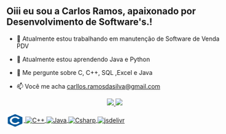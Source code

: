 ##  Oiii eu sou a Carlos Ramos, apaixonado por Desenvolvimento de Software's.!

- 🔭 Atualmente estou trabalhando em manutenção de Software de Venda PDV

- 🌱 Atualmente estou aprendendo Java e Python

- 💬 Me pergunte sobre C, C++, SQL ,Excel e Java

- 📫 Você me acha carllos.ramosdasilva@gmail.com 

<div align="center">
  <a href="https://github.com/Carllos1/Carllos1">
  <img height="180em" src="https://github-readme-stats.vercel.app/api?username=Carllos1&show_icons=true&theme=drak&include_all_commits=true&  count_private=true"/>
  <img height="180em" src="https://github-readme-stats.vercel.app/api/top-langs/?username=Carllos1&layout=compact&langs_count=7&theme=drak"/>
</div>

<div style="display: inline_block"><br>
  <img align="center" alt="C" height="30" width="40" src="https://raw.githubusercontent.com/devicons/devicon/master/icons/c/c-plain.svg">
  <img align="center" alt="C++" height="30" width="40" src="https://raw.githubusercontent.com/devicons/devicon/master/icons/C++/C++-plain.svg">
  <img align="center" alt="Java" height="30" width="40" src="https://raw.githubusercontent.com/devicons/devicon/master/icons/java-original.svg">
  <img align="center" alt="Csharp" height="30" width="40" src="https://raw.githubusercontent.com/devicons/devicon/master/icons/csharp/csharp-original .svg">
  <img align="center" alt="jsdelivr" height="30" width="40"src="https://cdn.jsdelivr.net/gh/devicons/devicon/icons/adonisjs/adonisjs-original.svg" />
</div>

  ##

<!---
<h1 align="center">Oi👋, Eu sou Carlos Eduardo da Silva Ramos</h1>
<h3 align="center">Apaixonado por Desenvolvimento de Software's.</h3>

- 🔭 Atualmente estou trabalhando em manutenção de Software de Venda PDV

- 🌱 Atualmente estou aprendendo Java e Python

- 💬 Me pergunte sobre C, C++, SQL ,Excel e Java

- 📫 Você me acha carllos.ramosdasilva@gmail.com 

- 📄 Formado em Sistema da Informação. [https://www.linkedin.com/in/carlos-eduardo-da-silva-ramos-b42795115/](https://www.linkedin.com/in/carlos-eduardo-da-silva-ramos-b42795115 /)

<h3 align="left">Conecte-se comigo:</h3>
<p align="left">
<a href="https://linkedin.com/in/https://www.linkedin.com/in/carlos-eduardo-da-silva-ramos-b42795115/" target="blank"><img align= "center" src="https://raw.githubusercontent.com/rahuldkjain/github-profile-readme-generator/master/src/images/icons/Social/linked-in-alt.svg" alt="https:/ /www.linkedin.com/in/carlos-eduardo-da-silva-ramos-b42795115/" height="30" width="40" /></a>
</p>

<h3 align="left"> Idiomas e ferramentas:</h3>
<p align="left"> <a href="https://www.cprogramming.com/" target="_blank" rel="noreferrer"> <img src="https://raw.githubusercontent.com/ devicons/devicon/master/icons/c/c-original.svg" alt="c" width="40" height="40"/> </a> <a href="https://www.w3schools. com/cpp/" target="_blank" rel="noreferrer"> <img src="https://raw.githubusercontent.com/devicons/devicon/master/icons/cplusplus/cplusplus-original.svg" alt=" cplusplus" width="40" height="40"/> </a> <a href="https://www.docker.com/" target="_blank" rel="noreferrer"> <img src=" https://raw.githubusercontent.com/devicons/devicon/master/icons/docker/docker-original-wordmark.svg" alt="docker" width="40" height="40"/> </a> <a href ="https://www.java.com" target="_blank" rel="noreferrer"> <img src="https://raw.githubusercontent.com/devicons/devicon/master/icons/java/java- original.svg" alt="java" width="40" height="40"/> </a> <a href="https://www.linux.org/" target="_blank" rel="noreferrer "> <img src="https://raw.githubusercontent.com/devicons/devicon/master/icons/linux/linux-original.svg" alt="linux" width="40" height="40"/> </a><a href="https://www.microsoft.com/en-us/sql-server" target="_blank" rel="noreferrer"> <img src="https://www.svgrepo.com/show /303229/microsoft-sql-server-logo.svg" alt="mssql" width="40" height="40"/> </a> <a href="https://nodejs.org" target=" _blank" rel="noreferrer"> <img src="https://raw.githubusercontent.com/devicons/devicon/master/icons/nodejs/nodejs-original-wordmark.svg" alt="nodejs" width="40 " height="40"/> </a> <a href="https://www.oracle.com/" target="_blank" rel="noreferrer"> <img src="https://raw. githubusercontent.com/devicons/devicon/master/icons/oracle/oracle-original.svg" alt="oracle" width="40" height="40"/> </a> <a href="https://www. postgresql.org" target="_blank" rel="noreferrer"> <img src="https://raw.githubusercontent.com/devicons/devicon/master/icons/postgresql/postgresql-original-wordmark.svg" alt= "postgresql" width="40" height="40"/> </a> <a href="https://www.python.org" target="_blank" rel="noreferrer"> <img src=" https://raw.githubusercontent.com/devicons/devicon/master/icons/python/python-original.svg" alt="python" width="40" height="40"/> </a><a href="https://www.selenium.dev" target="_blank" rel="noreferrer"> <img src="https://raw.githubusercontent.com/detain/svg-logos/780f25886640cef088af994181646db2f6b1a3f8/svg /selenium-logo.svg" alt="selenium" width="40" height="40"/> </a> </p>

<p><img align="center" src="https://github-readme-stats.vercel.app/api/top-langs?username=carllos1&show_icons=true&locale=en&layout=compact" alt="carllos1" /> </p>


- 👋 Hi, I’m @Carllos1
- 👀 I’m interested in ...
- 🌱 I’m currently learning ...
- 💞️ I’m looking to collaborate on ...
- 📫 How to reach me ...


Carllos1/Carllos1 is a ✨ special ✨ repository because its `README.md` (this file) appears on your GitHub profile.
You can click the Preview link to take a look at your changes.
--->
